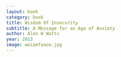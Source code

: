 ```yaml
---
layout: book
category: book
title: Wisdom Of Insecurity
subtitle: A Message for an Age of Anxiety
author: Alan W Watts
year: 2013
image: woiamfaaoa.jpg
---
```

